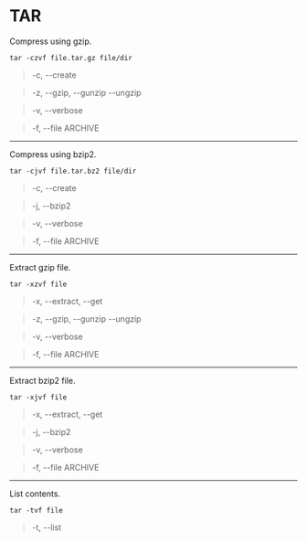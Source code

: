 # TAR

Compress using gzip.

    tar -czvf file.tar.gz file/dir

>-c, --create

>-z, --gzip, --gunzip --ungzip

>-v, --verbose

>-f, --file ARCHIVE

----
Compress using bzip2.

    tar -cjvf file.tar.bz2 file/dir

>-c, --create

>-j, --bzip2

>-v, --verbose

>-f, --file ARCHIVE

----
Extract gzip file.

    tar -xzvf file

>-x, --extract, --get

>-z, --gzip, --gunzip --ungzip

>-v, --verbose

>-f, --file ARCHIVE

----
Extract bzip2 file.

    tar -xjvf file

>-x, --extract, --get

>-j, --bzip2

>-v, --verbose

>-f, --file ARCHIVE

----
List contents.

    tar -tvf file

>-t, --list
